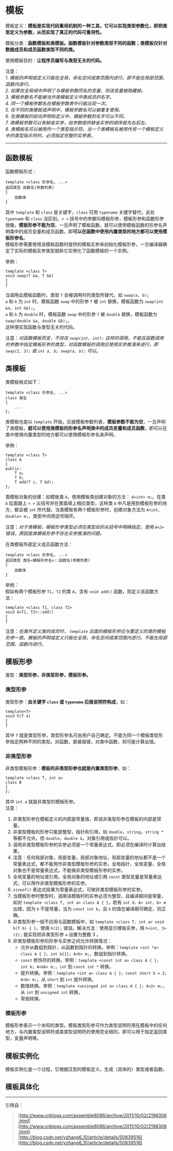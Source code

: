 # 模板  
模板定义：**模板是实现代码重用机制的一种工具，它可以实现类型参数化，即把类型定义为参数，从而实现了真正的代码可重用性。**  

模板分类：**函数模板和类模板。函数模板针对参数类型不同的函数；类模板仅针对数据成员和成员函数类型不同的类。**  

使用模板目的：**让程序员编写与类型无关的代码。**  

注意：  
*1. 模板的声明或定义只能在全局，命名空间或类范围内进行。即不能在局部范围，函数内进行。*  
*2. 如果在全局域中声明了与模板参数同名的变量，则该变量被隐藏掉。*  
*3. 模板参数名不能被当作类模板定义中类成员的名字。*  
*4. 同一个模板参数名在模板参数表中只能出现一次。*  
*5. 在不同的类模板或声明中，模板参数名可以被重复使用。*  
*6. 在类模板的前向声明和定义中，模板参数的名字可以不同。*  
*7. 类模板参数可以有缺省实参，给参数提供缺省实参的顺序是先右后左。*  
*8. 类模板名可以被用作一个类型指示符。当一个类模板名被用作另一个模板定义中的类型指示符时，必须指定完整的实参表。*  

***  
## 函数模板  
函数模板形式：  
```  
template <class 形参名, ...>  
返回类型 函数名(参数列表)  
{  
    函数体  
}
```  
其中 `template` 和 `class` 是关键字，`class` 可用 `typename` 关键字替代，此处 `typename` 和 `class` 没区别，`< >` 括号中的参数叫模板形参，模板形参和函数形参很像，**模板形参不能为空**。一旦声明了模板函数，就可以使用模板函数的形参名声明类中的成员变量和成员函数，即**可以在函数中使用内置类型的地方都可以使用模板形参名**。  
模板形参需要使用该模板函数时提供的模板实参来初始化模板形参，一旦编译器确定了实际的模板实参类型就称它实例化了函数模板的一个实例。  

举例：  
```  
template <class T>  
void swap(T &a, T &b)  
{  
}  
```  
当调用此模板函数时，类型 `T` 会被调用时的类型所替代。如 `swap(a, b);`  
`a` 和 `b` 为 `int` 时，模板函数 `swap` 中的形参 `T` 被 `int` 替换，模板函数为 `swap(int &a, int &b);`。  
`a` 和 `b` 为 `double` 时，模板函数 `swap` 中的形参 `T` 被 `double` 替换，模板函数为 `swap(double &a, double &b);`。  
这样便实现函数与类型无关的代码。  

注意：*对函数模板而言，不存在 `swap(int, int);` 这样的调用，不能在函数调用的参数中指定模板形参的类型，对函数模板的调用应使用实参推演来进行，即 `swap(2, 3);` 或 `int a, b; swap(a, b);` 可以*。  

## 类模板  
类模板格式如下：  
```  
template <class 形参名, ...>  
class 类名  
{  
    ...  
};
```  
类模板也是以 `template` 开始，后接模板参数列表，**模板参数不能为空**，一旦声明了类模板，**就可以使用类模板的形参名声明类中的成员变量和成员函数**，即可以在类中使用内置类型的地方都可以使用模板形参名来声明。  

举例：  
```
template <class T>  
class A  
{  
public:  
    T a;  
    T b;  
    T add(T c, T &d);  
};  
```  

类模板对象的创建：如模板类 `A`，使用模板类创建对象的方法： `A<int> m;`。在类 `A` 后面跟上 `< >` 尖括号并在里面填上相应类型，这样类 `A` 中凡是用到模板形参的地方，都会被 `int` 所代替。当类模板有两个模板形参时，创建对象方法为 `A<int, double> m;`，类型中间用逗号隔开。  

注意：*对于类模板，模板形参类型必须在类型后的尖括号中明确指定。使用 `A<2>` 错误，原因是类模板形参不存在实参推演的问题。*  

在类模板外部定义成员函数方法：  
```  
template <class 形参名, ...>  
返回类型 类名<模板形参名>::函数名(参数列表)  
{  
    函数体  
}  
```  
举例：  
假如有两个模板形参 `T1`，`T2` 的类 `A`，含有 `void add()` 函数，则定义该函数方法：  
```  
template <class T1, class T2>  
void A<T1, T2>::add()  
{  
}  
```  

注意：*在类外定义类的成员时， `template` 后面的模板形参应与要定义的类的模板形参一致。模板的声明或定义只能在全局，命名空间或类范围内进行。不能在局部范围，函数内进行。*  

## 模板形参  
类型：**类型形参，非类型形参，模板形参。**  
### 类型形参  
类型形参：**由关键字 `class` 或 `typename` 后接说明符构成**，如：  
```  
template<T>  
void h(T a)  
{  
}  
```  
其中 `T` 就是类型形参，类型形参名可由用户自己确定。不能为同一个模板类型形参指定两种不同的类型。对函数，直接报错，对类中函数，则可能计算出错。  
### 非类型形参  
非类型模板形参：**模板的非类型形参也就是内置类型形参**，如：  
```  
template <class T, int a>  
class B  
{  
};  
```  
其中 `int a` 就是非类型的模板形参。  
注意：  
1. 非类型形参在模板定义的内部是常量值，即说非类型形参在模板的内部是常量。  
2. 非类型模板的形参只能是整型，指针和引用，如 `double`，`string`，`string *` 等都不允许。但 `double`，`double &`，对象引用或指针可以。  
3. 调用非类型模板形参的实参必须是一个常量表达式，即必须在编译时计算出结果。  
4. 注意：任何局部对象，局部变量，局部对象地址，局部变量的地址都不是一个常量表达式，都不能用作非类型模板形参的实参。全局指针，全局变量，全局对象也不是常量表达式，不能做非类型模板形参的实参。  
5. 全局变量的地址或引用，全局对象的地址或引用 `const` 类型变量是常量表达式，可以用作非类型模板形参的实参。  
6. `sizeof()` 表达式结果为常量表达式，可做非类型模板形参的实参。  
7. 当模板形参时整型时，调用该模板时的实参必须为整型，且编译期间是常量，如对 `template <class T, int a> class A { }`，若有 `int b，A< int, b> m` 出错，因为 `b` 不是常量，当为 `const int b`，且 `b` 的值在编译期可确定，则正确。  
8. 非类型形参一般不应用与函数模板中，如 `template <class T, int a> void h(T b) { }`，使用 `h(2);` 错误。解决方法：使用显示模板实参，用 `h<int, 3>(2);` 能实现把非类型形参 `a` 设置为整数 3 。  
9. 非类型模板形参的形参与实参之间允许转换情况：  
    * 允许从数组到指针，从函数到指针的转换。举例：`template <int *a> class A { }; int b[1]; A<b> m;`，数组到指针转换。  
    * `const` 修饰符的转换。举例：`template <const int a> class A { }; int b; A<&b> m;`，`int` 到 `const int *` 转换。  
    * 提升转换。举例：`template <int a> class A { }; const short b = 2; A<b> m;`，从 `short` 到 `int` 提升转换。  
    * 数值转换。举例：`template <unsinged int a> class A { }; A<2> m;`，从 `int` 到 `unsigned int` 转换。  
    * 常规转换。  

### 模板形参  
模板形参表示一个未知的类型。模板类型形参可作为类型说明符用在模板中的任何地方，与内置类型说明符或类类型说明符的使用完全相同，即可以用于指定返回类型，变量声明等。  

## 模板实例化  
模板实例化是一个过程，它根据泛型的模板定义，生成（具体的）类型或者函数。  


## 模板具体化  

***  
引用自：
> [http://www.cnblogs.com/assemble8086/archive/2011/10/02/2198308.html](http://www.cnblogs.com/assemble8086/archive/2011/10/02/2198308.html)  
> [http://blog.csdn.net/yzhang6_10/article/details/50839516](http://blog.csdn.net/yzhang6_10/article/details/50839516)  
